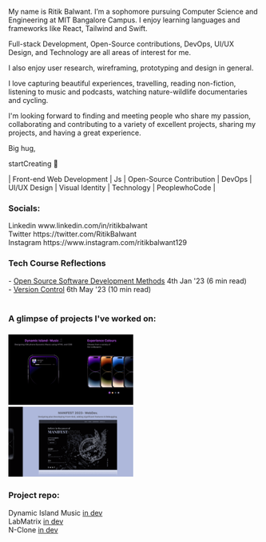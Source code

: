 <!-- ******************************************************************* BANNER IMAGE ************************************************************* -->

<!-- <img src="https://github.com/ritikbalwant/ritikbalwant/blob/6d5e383edc93991194392766927356d962d41872/Source/COMP%20Github%20README.md%20Banner%20FINAL.png" width="100%" > -->

<!-- ************************************************************************ ABOUT ME ********************************************************** -->

My name is Ritik Balwant. I’m a sophomore pursuing Computer Science and Engineering at MIT Bangalore Campus. I enjoy learning languages and frameworks like React, Tailwind and Swift.

Full-stack Development, Open-Source contributions, DevOps, UI/UX Design, and Technology are all areas of interest for me. 

I also enjoy user research, wireframing, prototyping and design in general. 

I love capturing beautiful experiences, travelling, reading non-fiction, listening to music and podcasts, watching nature-wildlife documentaries and cycling.

I'm looking forward to finding and meeting people who share my passion, collaborating and contributing to a variety of excellent projects, sharing my projects, and having a great experience.

Big hug,

startCreating 🚀

| Front-end Web Development | Js | Open-Source Contribution | DevOps | UI/UX Design | Visual Identity | Technology | PeoplewhoCode |

<!-- *********************************************************************** LINKS ************************************************************ -->

<h3> Socials: </h3>
Linkedin www.linkedin.com/in/ritikbalwant <br>
Twitter https://twitter.com/RitikBalwant <br>
Instagram https://www.instagram.com/ritikbalwant129 

<h3> Tech Course Reflections </h3>
- <a href="https://github.com/ritikbalwant/1.Open.Source.Software.Development.methods">Open Source Software Development Methods</a> 4th Jan '23 (6 min read) <br>
- <a href="https://github.com/ritikbalwant/2.Version.Control.git">Version Control</a> 6th May '23 (10 min read) <br>


<!-- ******************************************************************** PROJECTS *************************************************************** -->
<br>

<h3> A glimpse of projects I've worked on: <h3>
<span><img src="https://github.com/ritikbalwant/ritikbalwant/blob/6f54b8b433edd782affe692fdc7515994829f2f6/Source/COMP%20Github%20project%20glimpse%201.png" width="49.7%" >  <img src="https://github.com/ritikbalwant/ritikbalwant/blob/372688d8d2cd5f0dbab8c46663b860476724c563/Source/COMP%20Github%20project%20glimpse%202.png" width="49.7%" ></span>
          
<h3> Project repo: </h3>
          Dynamic Island Music <a href=""> in dev </a> <br>
LabMatrix <a href=""> in dev </a> <br>
N-Clone <a href=""> in dev </a>

<!-- ************************************************************** GITHUB STATS *************************************************************** -->
 <!--
          
<h3> My Github Stats: </h3>

 <p><img align="center" src="https://github-readme-streak-stats.herokuapp.com/?user=ritikbalwant&count_private=true" alt="ritikbalwant" /></p> 
          
  ![Ritik Balwant's GitHub stats](https://github-readme-stats.vercel.app/api?username=ritikbalwant&hide=contribs,issues&count_private=true)  -->
  
 <!-- ************************************************************* EXTRA TOOLS **************************************************************** -->

<!-- ![](https://visitor-badge.laobi.icu/badge?page_id=ritikbalwant.ritikbalwant) -->
<!-- ![Top Langs](https://github-readme-stats.vercel.app/api/top-langs/?username=ritikbalwant) -->
